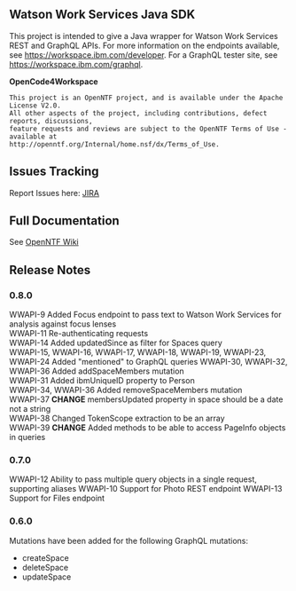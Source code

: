 ## Watson Work Services Java SDK

This project is intended to give a Java wrapper for Watson Work Services REST and GraphQL APIs. For more information on the endpoints available, see https://workspace.ibm.com/developer. For a GraphQL tester site, see https://workspace.ibm.com/graphql.

**OpenCode4Workspace**

    This project is an OpenNTF project, and is available under the Apache License V2.0.  
    All other aspects of the project, including contributions, defect reports, discussions, 
    feature requests and reviews are subject to the OpenNTF Terms of Use - available at 
    http://openntf.org/Internal/home.nsf/dx/Terms_of_Use.

## Issues Tracking ##
Report Issues here: [JIRA](https://jira.openntf.org/secure/RapidBoard.jspa?rapidView=22&projectKey=WWAPI&view=planning.nodetail "Report Issues") 

## Full Documentation ##
See [OpenNTF Wiki](https://wiki.openntf.org/display/WWSJava/)

## Release Notes ##
### 0.8.0 ###
WWAPI-9 Added Focus endpoint to pass text to Watson Work Services for analysis against focus lenses  
WWAPI-11 Re-authenticating requests  
WWAPI-14 Added updatedSince as filter for Spaces query  
WWAPI-15, WWAPI-16, WWAPI-17, WWAPI-18, WWAPI-19, WWAPI-23, WWAPI-24 Added "mentioned" to GraphQL queries
WWAPI-30, WWAPI-32, WWAPI-36 Added addSpaceMembers mutation  
WWAPI-31 Added ibmUniqueID property to Person  
WWAPI-34, WWAPI-36 Added removeSpaceMembers mutation  
WWAPI-37 **CHANGE** membersUpdated property in space should be a date not a string  
WWAPI-38 Changed TokenScope extraction to be an array  
WWAPI-39 **CHANGE** Added methods to be able to access PageInfo objects in queries

### 0.7.0 ###
WWAPI-12 Ability to pass multiple query objects in a single request, supporting aliases
WWAPI-10 Support for Photo REST endpoint
WWAPI-13 Support for Files endpoint

### 0.6.0 ###
Mutations have been added for the following GraphQL mutations:
- createSpace
- deleteSpace
- updateSpace
